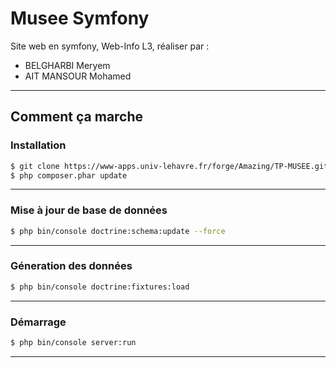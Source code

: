 # Musee Symfony
Site web en symfony, Web-Info L3, réaliser par :
  - BELGHARBI Meryem
  - AIT MANSOUR Mohamed


--- 
## Comment ça marche
### Installation
```sh
$ git clone https://www-apps.univ-lehavre.fr/forge/Amazing/TP-MUSEE.git
$ php composer.phar update
```
--- 
### Mise à jour de base de données
```sh
$ php bin/console doctrine:schema:update --force
```
--- 
### Géneration des données
```sh
$ php bin/console doctrine:fixtures:load
```
--- 
### Démarrage
```sh
$ php bin/console server:run
```
---